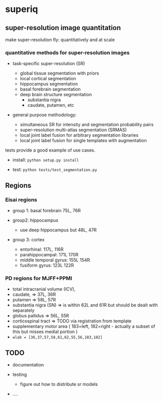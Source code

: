 # superiq

## super-resolution image quantitation

make super-resolution fly: quantitatively and at scale

### quantitative methods for super-resolution images

* task-specific super-resolution (SR)
    * global tissue segmentation with priors
    * local cortical segmentation
    * hippocampus segmentation
    * basal forebrain segmentation
    * deep brain structure segmentation
        * substantia nigra
        * caudate, putamen, etc

* general purpose methodology:
    * simultaneous SR for intensity and segmentation probability pairs
    * super-resolution multi-atlas segmentation (SRMAS)
    * local joint label fusion for arbitrary segmentation libraries
    * local joint label fusion for single templates with augmentation

tests provide a good example of use cases.

* install: `python setup.py install`

* test: `python tests/test_segmentation.py`


## Regions

### Eisai regions

* group 1: basal forebrain 75L, 76R

* group2: hippocampus
    * use deep hippocampus but 48L, 47R

* group 3: cortex
    * entorhinal: 117L, 116R
    * parahippocampal:  171L 170R
    * middle temporal gyrus: 155L 154R
    * fusiform gyrus:  123L 122R

###  PD regions for MJFF+PPMI

* total intracranial volume (ICV),
* caudate, => 37L, 36R
* putamen => 58L, 57R
* substantia nigra (SN) => is within 62L and 61R but should be dealt with separately
* globus pallidus => 56L, 55R
* corticospinal tract => TODO via registration from template
* supplementary motor area ( 183=left, 182=right - actually a subset of this but misses medial portion )
* `wlab = [36,37,57,58,61,62,55,56,183,182]`


## TODO

* documentation

* testing
    * figure out how to distribute sr models

* ....

